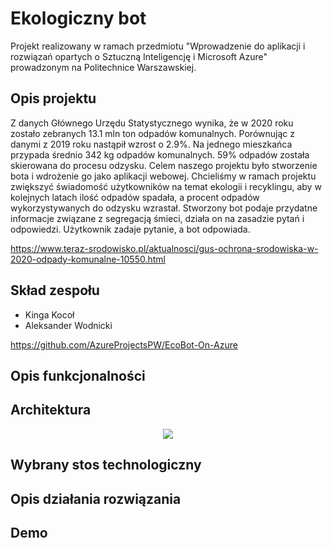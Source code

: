 # Ekologiczny bot
Projekt realizowany w ramach przedmiotu "Wprowadzenie do aplikacji i rozwiązań opartych o Sztuczną Inteligencję i Microsoft Azure" prowadzonym na Politechnice Warszawskiej. 

## Opis projektu
Z danych Głównego Urzędu Statystycznego wynika, że w 2020 roku zostało zebranych 13.1 mln ton odpadów komunalnych. Porównując z danymi z 2019 roku nastąpił wzrost o 2.9%. Na jednego mieszkańca przypada średnio 342 kg odpadów komunalnych. 59% odpadów została skierowana do procesu odzysku. Celem naszego projektu było stworzenie bota i wdrożenie go jako aplikacji webowej. Chcieliśmy w ramach projektu zwiększyć świadomość użytkowników na temat ekologii i recyklingu, aby w kolejnych latach ilość odpadów spadała, a procent odpadów wykorzystywanych do odzysku wzrastał. Stworzony bot podaje przydatne informacje związane z segregacją śmieci, działa on na zasadzie pytań i odpowiedzi. Użytkownik zadaje pytanie, a bot odpowiada.

https://www.teraz-srodowisko.pl/aktualnosci/gus-ochrona-srodowiska-w-2020-odpady-komunalne-10550.html

## Skład zespołu
* Kinga Kocoł
* Aleksander Wodnicki

https://github.com/AzureProjectsPW/EcoBot-On-Azure

## Opis funkcjonalności

## Architektura
<p align="center">
  <img src="https://user-images.githubusercontent.com/64069048/142736761-f7c0b9d4-f569-477f-881b-b2f69ee4eb51.png"/>
</p>

## Wybrany stos technologiczny

## Opis działania rozwiązania

## Demo
